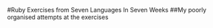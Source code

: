 #Ruby Exercises from Seven Languages In Seven Weeks
##My poorly organised attempts at the exercises
